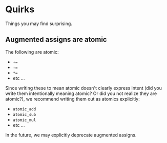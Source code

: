 # Quirks

Things you may find surprising.

## Augmented assigns are atomic

The following are atomic:
- `+=`
- `-=`
- `*=`
- etc ...

Since writing these to mean atomic doesn't clearly express intent (did you write them intentionally meaning atomic? Or did you not realize they are atomic?), we recommend writing them out as atomics explicitly:

- `atomic_add`
- `atomic_sub`
- `atomic_mul`
- etc ...

In the future, we may explicitly deprecate augmented assigns.

